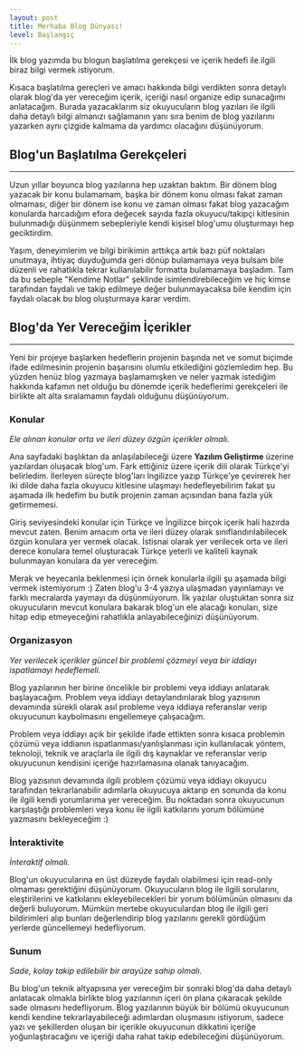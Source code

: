 ```yaml
---
layout: post
title: Merhaba Blog Dünyası!
level: Başlangıç
---
```


İlk blog yazımda bu blogun başlatılma gerekçesi ve içerik hedefi ile ilgili biraz bilgi vermek istiyorum.

Kısaca başlatılma gereçleri ve amacı hakkında bilgi verdikten sonra detaylı olarak blog'da yer vereceğim içerik, içeriği nasıl organize edip sunacağımı anlatacağım. Burada yazacaklarım siz okuyucuların blog yazıları ile ilgili daha detaylı bilgi almanızı sağlamanın yanı sıra benim de blog yazılarını yazarken aynı çizgide kalmama da yardımcı olacağını düşünüyorum.

## Blog'un Başlatılma Gerekçeleri
___

Uzun yıllar boyunca blog yazılarına hep uzaktan baktım. Bir dönem blog yazacak bir konu bulamamam, başka bir dönem konu olması fakat zaman olmaması, diğer bir dönem ise konu ve zaman olması fakat blog yazacağım konularda harcadığım efora değecek sayıda fazla okuyucu/takipçi kitlesinin bulunmadığı düşünmem sebepleriyle kendi kişisel blog'umu oluşturmayı hep geciktirdim. 

Yaşım, deneyimlerim ve bilgi birikimin arttıkça artık bazı püf noktaları unutmaya, ihtiyaç duyduğumda geri dönüp bulamamaya veya bulsam bile düzenli ve rahatlıkla tekrar kullanılabilir formatta bulamamaya başladım. Tam da bu sebeple "Kendime Notlar" şeklinde isimlendirebileceğim ve hiç kimse tarafından faydalı ve takip edilmeye değer bulunmayacaksa bile kendim için faydalı olacak bu blog oluşturmaya karar verdim.

## Blog'da Yer Vereceğim İçerikler
___

Yeni bir projeye başlarken hedeflerin projenin başında net ve somut biçimde ifade edilmesinin projenin başarısını olumlu etkilediğini gözlemledim hep. Bu yüzden henüz blog yazmaya başlamamışken ve neler yazmak istediğim hakkında kafamın net olduğu bu dönemde içerik hedeflerimi gerekçeleri ile birlikte alt alta sıralamamın faydalı olduğunu düşünüyorum.

### Konular

*Ele alınan konular orta ve ileri düzey özgün içerikler olmalı.*

Ana sayfadaki başlıktan da anlaşılabileceği üzere **Yazılım Geliştirme** üzerine yazılardan oluşacak blog'um. Fark ettiğiniz üzere içerik dili olarak Türkçe'yi belirledim. İlerleyen süreçte blog'ları İngilizce yazıp Türkçe'ye çevirerek her iki dilde daha fazla okuyucu kitlesine ulaşmayı hedefleyebilirim fakat şu aşamada ilk hedefim bu butik projenin zaman açısından bana fazla yük getirmemesi.

Giriş seviyesindeki konular için Türkçe ve İngilizce birçok içerik hali hazırda mevcut zaten. Benim amacım orta ve ileri düzey olarak sınıflandırılabilecek özgün konulara yer vermek olacak. İstisnai olarak yer verilecek orta ve ileri derece konulara temel oluşturacak Türkçe yeterli ve kaliteli kaynak bulunmayan konulara da yer vereceğim.

Merak ve heyecanla beklenmesi için örnek konularla ilgili şu aşamada bilgi vermek istemiyorum :) Zaten blog'u 3-4 yazıya ulaşmadan yayınlamayı ve farklı mecralarda yaymayı da düşünmüyorum. İlk yazılar oluştuktan sonra siz okuyucuların mevcut konulara bakarak blog'un ele alacağı konuları, size hitap edip etmeyeceğini rahatlıkla anlayabileceğinizi düşünüyorum.

### Organizasyon

*Yer verilecek içerikler güncel bir problemi çözmeyi veya bir iddiayı ispatlamayı hedeflemeli.*

Blog yazılarının her birine öncelikle bir problemi veya iddiayı anlatarak başlayacağım. Problem veya iddiayı detaylandırılarak blog yazısının devamında sürekli olarak asıl probleme veya iddiaya referanslar verip okuyucunun kaybolmasını engellemeye çalışacağım.

Problem veya iddiayı açık bir şekilde ifade ettikten sonra kısaca problemin çözümü veya iddianın ispatlanması/yanlışlanması için kullanılacak yöntem, teknoloji, teknik ve araçlarla ile ilgili dış kaynaklar ve referanslar verip okuyucunun kendisini içeriğe hazırlamasına olanak tanıyacağım.

Blog yazısının devamında ilgili problem çözümü veya iddiayı okuyucu tarafından tekrarlanabilir adımlarla okuyucuya aktarıp en sonunda da konu ile ilgili kendi yorumlarıma yer vereceğim. Bu noktadan sonra okuyucunun karşılaştığı problemleri veya konu ile ilgili katkılarını yorum bölümüne yazmasını bekleyeceğim :)

### İnteraktivite

*İnteraktif olmalı.*

Blog'un okuyucularına en üst düzeyde faydalı olabilmesi için read-only olmaması gerektiğini düşünüyorum. Okuyucuların blog ile ilgili sorularını, eleştirilerini ve katkılarını ekleyebilecekleri bir yorum bölümünün olmasını da değerli buluyorum. Mümkün mertebe okuyuculardan blog ile ilgili geri bildirimleri alıp bunları değerlendirip blog yazılarını gerekli gördüğüm yerlerde güncellemeyi hedefliyorum. 

### Sunum

*Sade, kolay takip edilebilir bir arayüze sahip olmalı.*

Bu blog'un teknik altyapısına yer vereceğim bir sonraki blog'da daha detaylı anlatacak olmakla birlikte blog yazılarının içeri ön plana çıkaracak şekilde sade olmasını hedefliyorum. Blog yazılarının büyük bir bölümü okuyucunun kendi kendine tekrarlayabileceği adımlardan oluşmasını istiyorum, sadece yazı ve şekillerden oluşan bir içerikle okuyucunun dikkatini içeriğe yoğunlaştıracağını ve içeriği daha rahat takip edebileceğini düşünüyorum.

